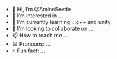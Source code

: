 - 👋 Hi, I’m @AmineSevde
- 👀 I’m interested in ...
- 🌱 I’m currently learning ...c++ and unity
- 💞️ I’m looking to collaborate on ...
- 📫 How to reach me ...
- 😄 Pronouns: ...
- ⚡ Fun fact: ...

<!---
AmineSevde/AmineSevde is a ✨ special ✨ repository because its `README.md` (this file) appears on your GitHub profile.
You can click the Preview link to take a look at your changes.
--->

